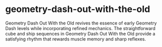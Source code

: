 # geometry-dash-out-with-the-old
Geometry Dash Out With the Old revives the essence of early Geometry Dash levels while incorporating refined mechanics. The straightforward cube and ship sequences in Geometry Dash Out With the Old provide a satisfying rhythm that rewards muscle memory and sharp reflexes.
